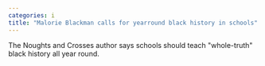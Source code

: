 ```yaml
---
categories: i
title: "Malorie Blackman calls for yearround black history in schools"
---
```

The Noughts and Crosses author says schools should teach "whole-truth" black history all year round.